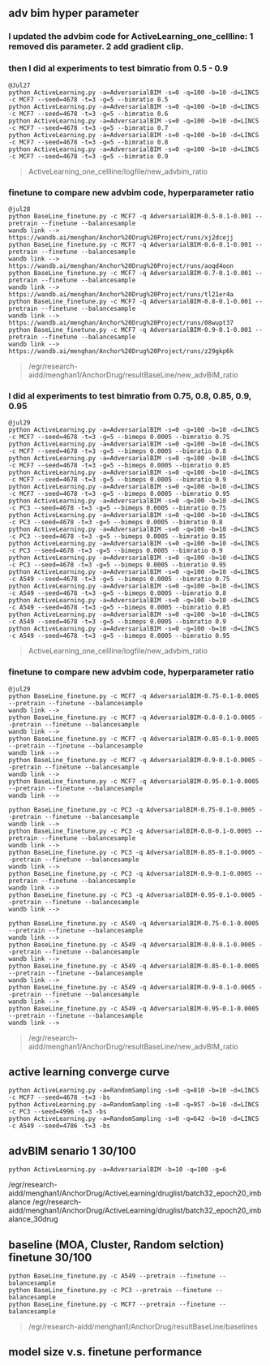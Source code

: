 ## adv bim hyper parameter

### I updated the advbim code for ActiveLearning_one_cellline: 1 removed dis parameter. 2 add gradient clip. 
### then I did al experiments to test bimratio from 0.5 - 0.9
```
@Jul27 
python ActiveLearning.py -a=AdversarialBIM -s=0 -q=100 -b=10 -d=LINCS -c MCF7 --seed=4678 -t=3 -g=5 --bimratio 0.5
python ActiveLearning.py -a=AdversarialBIM -s=0 -q=100 -b=10 -d=LINCS -c MCF7 --seed=4678 -t=3 -g=5 --bimratio 0.6
python ActiveLearning.py -a=AdversarialBIM -s=0 -q=100 -b=10 -d=LINCS -c MCF7 --seed=4678 -t=3 -g=5 --bimratio 0.7
python ActiveLearning.py -a=AdversarialBIM -s=0 -q=100 -b=10 -d=LINCS -c MCF7 --seed=4678 -t=3 -g=5 --bimratio 0.8
python ActiveLearning.py -a=AdversarialBIM -s=0 -q=100 -b=10 -d=LINCS -c MCF7 --seed=4678 -t=3 -g=5 --bimratio 0.9
```
> ActiveLearning_one_cellline/logfile/new_advbim_ratio

### finetune to compare new advbim code, hyperparameter ratio
```
@jul28
python BaseLine_finetune.py -c MCF7 -q AdversarialBIM-0.5-0.1-0.001 --pretrain --finetune --balancesample
wandb link --> https://wandb.ai/menghan/Anchor%20Drug%20Project/runs/xj2dcejj
python BaseLine_finetune.py -c MCF7 -q AdversarialBIM-0.6-0.1-0.001 --pretrain --finetune --balancesample
wandb link --> https://wandb.ai/menghan/Anchor%20Drug%20Project/runs/aoqd4oon
python BaseLine_finetune.py -c MCF7 -q AdversarialBIM-0.7-0.1-0.001 --pretrain --finetune --balancesample
wandb link --> https://wandb.ai/menghan/Anchor%20Drug%20Project/runs/tl21er4a
python BaseLine_finetune.py -c MCF7 -q AdversarialBIM-0.8-0.1-0.001 --pretrain --finetune --balancesample
wandb link --> https://wandb.ai/menghan/Anchor%20Drug%20Project/runs/08wupt37
python BaseLine_finetune.py -c MCF7 -q AdversarialBIM-0.9-0.1-0.001 --pretrain --finetune --balancesample
wandb link --> https://wandb.ai/menghan/Anchor%20Drug%20Project/runs/z29gkp6k
```
> /egr/research-aidd/menghan1/AnchorDrug/resultBaseLine/new_advBIM_ratio

### I did al experiments to test bimratio from 0.75, 0.8, 0.85, 0.9, 0.95
```
@jul29
python ActiveLearning.py -a=AdversarialBIM -s=0 -q=100 -b=10 -d=LINCS -c MCF7 --seed=4678 -t=3 -g=5 --bimeps 0.0005 --bimratio 0.75
python ActiveLearning.py -a=AdversarialBIM -s=0 -q=100 -b=10 -d=LINCS -c MCF7 --seed=4678 -t=3 -g=5 --bimeps 0.0005 --bimratio 0.8
python ActiveLearning.py -a=AdversarialBIM -s=0 -q=100 -b=10 -d=LINCS -c MCF7 --seed=4678 -t=3 -g=5 --bimeps 0.0005 --bimratio 0.85
python ActiveLearning.py -a=AdversarialBIM -s=0 -q=100 -b=10 -d=LINCS -c MCF7 --seed=4678 -t=3 -g=5 --bimeps 0.0005 --bimratio 0.9
python ActiveLearning.py -a=AdversarialBIM -s=0 -q=100 -b=10 -d=LINCS -c MCF7 --seed=4678 -t=3 -g=5 --bimeps 0.0005 --bimratio 0.95
python ActiveLearning.py -a=AdversarialBIM -s=0 -q=100 -b=10 -d=LINCS -c PC3 --seed=4678 -t=3 -g=5 --bimeps 0.0005 --bimratio 0.75
python ActiveLearning.py -a=AdversarialBIM -s=0 -q=100 -b=10 -d=LINCS -c PC3 --seed=4678 -t=3 -g=5 --bimeps 0.0005 --bimratio 0.8
python ActiveLearning.py -a=AdversarialBIM -s=0 -q=100 -b=10 -d=LINCS -c PC3 --seed=4678 -t=3 -g=5 --bimeps 0.0005 --bimratio 0.85
python ActiveLearning.py -a=AdversarialBIM -s=0 -q=100 -b=10 -d=LINCS -c PC3 --seed=4678 -t=3 -g=5 --bimeps 0.0005 --bimratio 0.9
python ActiveLearning.py -a=AdversarialBIM -s=0 -q=100 -b=10 -d=LINCS -c PC3 --seed=4678 -t=3 -g=5 --bimeps 0.0005 --bimratio 0.95
python ActiveLearning.py -a=AdversarialBIM -s=0 -q=100 -b=10 -d=LINCS -c A549 --seed=4678 -t=3 -g=5 --bimeps 0.0005 --bimratio 0.75
python ActiveLearning.py -a=AdversarialBIM -s=0 -q=100 -b=10 -d=LINCS -c A549 --seed=4678 -t=3 -g=5 --bimeps 0.0005 --bimratio 0.8
python ActiveLearning.py -a=AdversarialBIM -s=0 -q=100 -b=10 -d=LINCS -c A549 --seed=4678 -t=3 -g=5 --bimeps 0.0005 --bimratio 0.85
python ActiveLearning.py -a=AdversarialBIM -s=0 -q=100 -b=10 -d=LINCS -c A549 --seed=4678 -t=3 -g=5 --bimeps 0.0005 --bimratio 0.9
python ActiveLearning.py -a=AdversarialBIM -s=0 -q=100 -b=10 -d=LINCS -c A549 --seed=4678 -t=3 -g=5 --bimeps 0.0005 --bimratio 0.95
```
> ActiveLearning_one_cellline/logfile/new_advbim_ratio

### finetune to compare new advbim code, hyperparameter ratio
```
@jul29
python BaseLine_finetune.py -c MCF7 -q AdversarialBIM-0.75-0.1-0.0005 --pretrain --finetune --balancesample
wandb link --> 
python BaseLine_finetune.py -c MCF7 -q AdversarialBIM-0.8-0.1-0.0005 --pretrain --finetune --balancesample
wandb link --> 
python BaseLine_finetune.py -c MCF7 -q AdversarialBIM-0.85-0.1-0.0005 --pretrain --finetune --balancesample
wandb link --> 
python BaseLine_finetune.py -c MCF7 -q AdversarialBIM-0.9-0.1-0.0005 --pretrain --finetune --balancesample
wandb link --> 
python BaseLine_finetune.py -c MCF7 -q AdversarialBIM-0.95-0.1-0.0005 --pretrain --finetune --balancesample
wandb link --> 

python BaseLine_finetune.py -c PC3 -q AdversarialBIM-0.75-0.1-0.0005 --pretrain --finetune --balancesample
wandb link --> 
python BaseLine_finetune.py -c PC3 -q AdversarialBIM-0.8-0.1-0.0005 --pretrain --finetune --balancesample
wandb link --> 
python BaseLine_finetune.py -c PC3 -q AdversarialBIM-0.85-0.1-0.0005 --pretrain --finetune --balancesample
wandb link --> 
python BaseLine_finetune.py -c PC3 -q AdversarialBIM-0.9-0.1-0.0005 --pretrain --finetune --balancesample
wandb link --> 
python BaseLine_finetune.py -c PC3 -q AdversarialBIM-0.95-0.1-0.0005 --pretrain --finetune --balancesample
wandb link --> 

python BaseLine_finetune.py -c A549 -q AdversarialBIM-0.75-0.1-0.0005 --pretrain --finetune --balancesample
wandb link --> 
python BaseLine_finetune.py -c A549 -q AdversarialBIM-0.8-0.1-0.0005 --pretrain --finetune --balancesample
wandb link --> 
python BaseLine_finetune.py -c A549 -q AdversarialBIM-0.85-0.1-0.0005 --pretrain --finetune --balancesample
wandb link --> 
python BaseLine_finetune.py -c A549 -q AdversarialBIM-0.9-0.1-0.0005 --pretrain --finetune --balancesample
wandb link --> 
python BaseLine_finetune.py -c A549 -q AdversarialBIM-0.95-0.1-0.0005 --pretrain --finetune --balancesample
wandb link --> 
```
> /egr/research-aidd/menghan1/AnchorDrug/resultBaseLine/new_advBIM_ratio


## active learning converge curve
```
python ActiveLearning.py -a=RandomSampling -s=0 -q=810 -b=10 -d=LINCS -c MCF7 --seed=4678 -t=3 -bs
python ActiveLearning.py -a=RandomSampling -s=0 -q=957 -b=10 -d=LINCS -c PC3 --seed=4996 -t=3 -bs
python ActiveLearning.py -a=RandomSampling -s=0 -q=642 -b=10 -d=LINCS -c A549 --seed=4786 -t=3 -bs
```

## advBIM senario 1 30/100
```
python ActiveLearning.py -a=AdversarialBIM -b=10 -q=100 -g=6
```
/egr/research-aidd/menghan1/AnchorDrug/ActiveLearning/druglist/batch32_epoch20_imbalance
/egr/research-aidd/menghan1/AnchorDrug/ActiveLearning/druglist/batch32_epoch20_imbalance_30drug


## baseline (MOA, Cluster, Random selction) finetune 30/100
```
python BaseLine_finetune.py -c A549 --pretrain --finetune --balancesample
python BaseLine_finetune.py -c PC3 --pretrain --finetune --balancesample
python BaseLine_finetune.py -c MCF7 --pretrain --finetune --balancesample

```
> /egr/research-aidd/menghan1/AnchorDrug/resultBaseLine/baselines



## model size v.s. finetune performance
